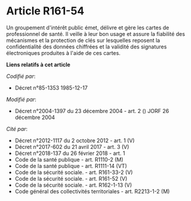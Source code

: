 # Article R161-54

Un groupement d'intérêt public émet, délivre et gère les cartes de professionnel de santé. Il veille à leur bon usage et
assure la fiabilité des mécanismes et la protection de clés sur lesquelles reposent la confidentialité des données chiffrées
et la validité des signatures électroniques produites à l'aide de ces cartes.

**Liens relatifs à cet article**

_Codifié par_:

  - Décret n°85-1353 1985-12-17

_Modifié par_:

  - Décret n°2004-1397 du 23 décembre 2004 - art. 2 () JORF 26 décembre 2004

_Cité par_:

  - Décret n°2012-1117 du 2 octobre 2012 - art. 1 (V)
  - Décret n°2017-602 du 21 avril 2017 - art. 3 (V)
  - Décret n°2018-137 du 26 février 2018 - art. 1
  - Code de la santé publique - art. R1110-2 (M)
  - Code de la santé publique - art. R1111-14 (VT)
  - Code de la sécurité sociale. - art. R161-33-2 (V)
  - Code de la sécurité sociale. - art. R161-52 (V)
  - Code de la sécurité sociale. - art. R162-1-13 (V)
  - Code général des collectivités territoriales - art. R2213-1-2 (M)
